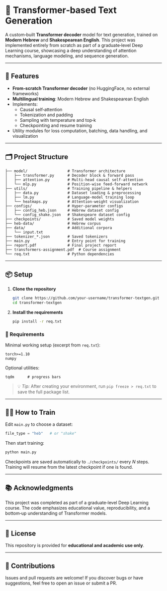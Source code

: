 # 🧠 Transformer‑based Text Generation

A custom‑built **Transformer decoder** model for text generation, trained on **Modern Hebrew** and **Shakespearean English**. This project was implemented entirely from scratch as part of a graduate‑level Deep Learning course, showcasing a deep understanding of attention mechanisms, language modeling, and sequence generation.

---

## 🚀 Features

- **From‑scratch Transformer decoder** (no HuggingFace, no external frameworks)
- **Multilingual training**: Modern Hebrew and Shakespearean English
- Implements:
  - Causal self‑attention  
  - Tokenization and padding  
  - Sampling with temperature and top‑k  
  - Checkpointing and resume training
- Utility modules for loss computation, batching, data handling, and visualization

---

## 🗂️ Project Structure

```text
├── model/                  # Transformer architecture
│   ├── transformer.py      # Decoder block & forward pass
│   ├── attention.py        # Multi‑head causal self‑attention
│   └── mlp.py              # Position‑wise feed‑forward network
├── utils/                  # Training pipeline & helpers
│   ├── data.py             # Dataset loading & preprocessing
│   ├── lm.py               # Language‑model training loop
│   └── heatmaps.py         # Attention‑weight visualization
├── configs/                # Hyper‑parameter configs
│   ├── config_heb.json     # Hebrew dataset config
│   └── config_shake.json   # Shakespeare dataset config
├── checkpoints/            # Saved model weights
├── heb-data/               # Hebrew corpus
├── data/                   # Additional corpora
│   └── input.txt
├── tokenizer_*.json        # Saved tokenizers
├── main.py                 # Entry point for training
├── report.pdf              # Final project report
├── transformers-assignment.pdf  # Course assignment
└── req.txt                 # Python dependencies
```

---

## 📦 Setup

1. **Clone the repository**

   ```bash
   git clone https://github.com/your-username/transformer-textgen.git
   cd transformer-textgen
   ```

2. **Install the requirements**

   ```bash
   pip install -r req.txt
   ```

### 🧰 Requirements

Minimal working setup (excerpt from `req.txt`):

```text
torch>=1.10
numpy
```

Optional utilities:

```text
tqdm      # progress bars
```

> 💡 *Tip:* After creating your environment, run `pip freeze > req.txt` to save the full package list.

---

## 🏃‍♂️ How to Train

Edit `main.py` to choose a dataset:

```python
file_type = "heb"   # or "shake"
```

Then start training:

```bash
python main.py
```

Checkpoints are saved automatically to `./checkpoints/` every *N* steps. Training will resume from the latest checkpoint if one is found.

---

## 📚 Acknowledgments

This project was completed as part of a graduate‑level Deep Learning course. The code emphasizes educational value, reproducibility, and a bottom‑up understanding of Transformer models.

---

## 🧾 License

This repository is provided for **educational and academic use only**.

---

## 🤝 Contributions

Issues and pull requests are welcome! If you discover bugs or have suggestions, feel free to open an issue or submit a PR.
